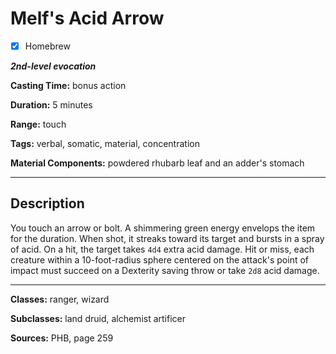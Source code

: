 # Melf's Acid Arrow

- [x] Homebrew

***2nd-level evocation***

**Casting Time:** bonus action

**Duration:** 5 minutes

**Range:** touch

**Tags:** verbal, somatic, material, concentration

**Material Components:** powdered rhubarb leaf and an adder's stomach

---

## Description
You touch an arrow or bolt.
A shimmering green energy envelops the item for the duration.
When shot, it streaks toward its target and bursts in a spray of acid.
On a hit, the target takes `4d4` extra acid damage.
Hit or miss, each creature within a 10-foot-radius sphere centered on the attack's point of impact must succeed on a Dexterity saving throw or take `2d8` acid damage.

---

**Classes:** ranger, wizard

**Subclasses:** land druid, alchemist artificer

**Sources:** PHB, page 259
